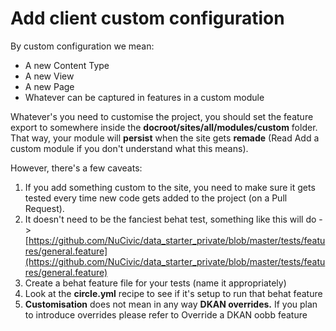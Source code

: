 # Add client custom configuration
By custom configuration we mean:
* A new Content Type
* A new View
* A new Page
* Whatever can be captured in features in a custom module

Whatever's you need to customise the project, you should set the feature export 
to somewhere inside the **docroot/sites/all/modules/custom** folder. That way,
your module will **persist** when the site gets **remade** (Read Add a custom
module if you don't understand what this means).

However, there's a few caveats:

1. If you add something custom to the site, you need to make sure it gets tested every time new code gets added to the project (on a Pull Request).
  1. It doesn't need to be the fanciest behat test, something like this will do ->  [https://github.com/NuCivic/data_starter_private/blob/master/tests/features/general.feature](https://github.com/NuCivic/data_starter_private/blob/master/tests/features/general.feature)
  2. Create a behat feature file for your tests (name it appropriately)
  3. Look at the **circle.yml** recipe to see if it's setup to run that behat feature
2. **Customisation** does not mean in any way **DKAN overrides.** If you plan to introduce overrides please refer to Override a DKAN oobb feature

  

